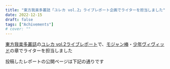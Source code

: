 ```yaml
---
title: "東方我楽多叢誌「ユレカ vol.2」ライブレポート企画でライターを担当しました"
date: 2022-12-15
draft: false
tags: ["Achivements"]
# cover: ""
---
```


[東方我楽多叢誌](https://touhougarakuta.com/)の[ユレカ vol.2ライブレポート](https://touhougarakuta.com/article/eureka-vol2)で、[モジャン棒](https://soundcloud.com/tanakawakame)・[少年ヴィヴィッド](https://syounenvivid.yu-nagi.com/)の章でライターを担当しました

投稿したレポートの公開ページは下記の通りです

<div class="iframely-embed"><div class="iframely-responsive" style="height: 140px; padding-bottom: 0;"><a href="https://touhougarakuta.com/eureka-vol2" data-iframely-url="//iframely.net/pot6xt5?card=small"></a></div></div>
